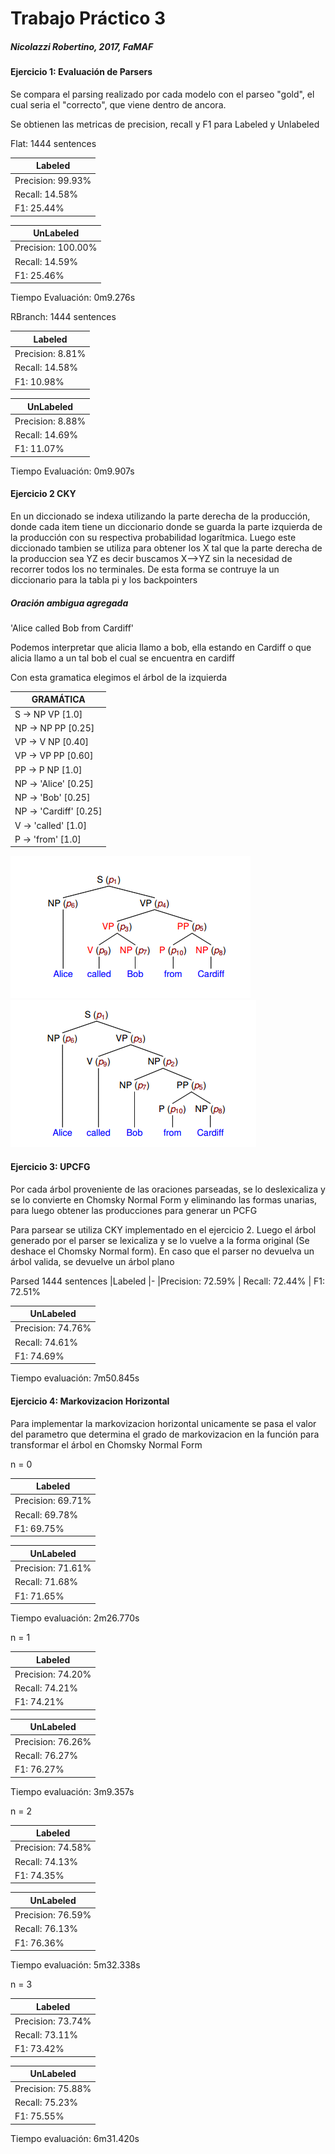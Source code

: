 # Trabajo Práctico 3
##### Nicolazzi Robertino, 2017, FaMAF

#### Ejercicio 1: Evaluación de Parsers

Se compara el parsing realizado por cada modelo con el parseo "gold", el cual seria el "correcto",
que viene dentro de ancora.

Se obtienen las metricas de precision, recall y F1 para Labeled y Unlabeled

Flat: 1444 sentences

|Labeled|
|-------|
|  Precision: 99.93% |
|  Recall: 14.58% |
|  F1: 25.44% |

|UnLabeled|
|------|
|  Precision: 100.00% |
|  Recall: 14.59% |
|  F1: 25.46% |

Tiempo Evaluación: 0m9.276s


RBranch: 1444 sentences

|Labeled
|-
|Precision: 8.81% 
|  Recall: 14.58% 
|  F1: 10.98% 

|UnLabeled
|-
|Precision: 8.88% 
|  Recall: 14.69% 
|  F1: 11.07% 

Tiempo Evaluación:  0m9.907s



#### Ejercicio 2 CKY
En un diccionado se indexa utilizando la parte derecha de la producción, donde cada item tiene un diccionario donde se guarda la parte izquierda de la producción con su respectiva probabilidad logarítmica.
Luego este diccionado tambien se utiliza para obtener los X tal que la parte derecha de la produccion sea YZ es decir buscamos X-->YZ sin la necesidad de recorrer todos los no terminales.
De esta forma se contruye la un diccionario para la tabla pi y los backpointers


##### Oración ambigua agregada
'Alice called Bob from Cardiff'

Podemos interpretar que alicia llamo a bob, ella estando en Cardiff o que alicia llamo a un tal bob el cual se encuentra en cardiff

Con esta gramatica elegimos el árbol de la izquierda

|GRAMÁTICA
|-
|S -> NP VP      [1.0]
|NP -> NP PP     [0.25] 
|VP -> V NP      [0.40] 
|VP -> VP PP     [0.60]
|PP -> P NP      [1.0]
|NP -> 'Alice'   [0.25] 
|NP -> 'Bob'     [0.25] 
|NP -> 'Cardiff' [0.25] 
|V -> 'called'   [1.0]
|P -> 'from'     [1.0]

![](arbol1.png)
![](arbol2.png)



#### Ejercicio 3: UPCFG

Por cada árbol proveniente de las oraciones parseadas, se lo deslexicaliza y se lo 
convierte en Chomsky Normal Form y eliminando las formas unarias, para luego obtener las producciones 
para generar un PCFG

Para parsear se utiliza CKY implementado en el ejercicio 2. Luego el árbol generado
por el parser se lexicaliza y se lo vuelve a la forma original (Se deshace el Chomsky Normal form).
En caso que el parser no devuelva un árbol valida, se devuelve un árbol plano

Parsed 1444 sentences
|Labeled
|-
|Precision: 72.59% 
|  Recall: 72.44% 
|  F1: 72.51% 

|UnLabeled
|-
| Precision: 74.76% 
|  Recall: 74.61% 
|  F1: 74.69% 

Tiempo evaluación:  7m50.845s

#### Ejercicio 4: Markovizacion Horizontal

Para implementar la markovizacion horizontal unicamente se pasa el valor del parametro 
que determina el grado de markovizacion en la función para transformar el árbol
en Chomsky Normal Form


n = 0

|Labeled
|-
| Precision: 69.71% 
 | Recall: 69.78% 
 | F1: 69.75% 

|UnLabeled
|-
|Precision: 71.61% 
|  Recall: 71.68% 
|  F1: 71.65% 

Tiempo evaluación:  2m26.770s

n = 1

|Labeled
|-
|Precision: 74.20% 
|  Recall: 74.21% 
|  F1: 74.21% 

|UnLabeled
|-
|Precision: 76.26% 
|  Recall: 76.27% 
|  F1: 76.27% 

Tiempo evaluación: 3m9.357s

n = 2

|Labeled
|-
|Precision: 74.58% 
|  Recall: 74.13% 
|  F1: 74.35% 

|UnLabeled
|-
|Precision: 76.59% 
|  Recall: 76.13% 
|  F1: 76.36% 

Tiempo evaluación:  5m32.338s

n = 3

|Labeled
|-
|Precision: 73.74% 
|  Recall: 73.11% 
|  F1: 73.42% 

|UnLabeled
|-
|Precision: 75.88% 
|  Recall: 75.23% 
|  F1: 75.55% 

Tiempo evaluación:  6m31.420s


